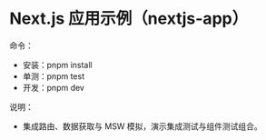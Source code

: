 # Next.js 应用示例（nextjs-app）

命令：
- 安装：pnpm install
- 单测：pnpm test
- 开发：pnpm dev

说明：
- 集成路由、数据获取与 MSW 模拟，演示集成测试与组件测试组合。